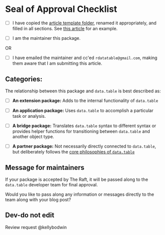 # Seal of Approval Checklist

-   [ ] I have copied the [article template folder](), renamed it appropriately, and filled in all sections. See [this article](link) for an example.

-   [ ] I am the maintainer this package.

OR

-   [ ] I have emailed the maintainer and cc'ed `rdatatable@gmail.com`, making them aware that I am submitting this article.

## Categories:

The relationship between this package and `data.table` is best described as:

-   [ ] **An extension package:** Adds to the internal functionality of `data.table`

-   [ ] **An application package:** Uses `data.table` to accomplish a particular task or analysis.

-   [ ] **A bridge package:** Translates `data.table` syntax to different syntax or provides helper functions for transitioning between `data.table` and another object type.

-   [ ] **A partner package:** Not necessarily directly connected to `data.table`, but deliberately follows the [core philosophies of `data.table`]()

## Message for maintainers

If your package is accepted by The Raft, it will be passed along to the `data.table` developer team for final approval.

Would you like to pass along any information or messages directly to the team along with your blog post?



## Dev-do not edit

Review request @kellybodwin
